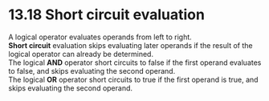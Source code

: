 # 13.18 Short circuit evaluation

A logical operator evaluates operands from left to right.   
**Short circuit** evaluation skips evaluating later operands if the result of the logical operator can already be determined.    
The logical **AND** operator short circuits to false if the first operand evaluates to false, and skips evaluating the second operand.   
The logical **OR** operator short circuits to true if the first operand is true, and skips evaluating the second operand.   

